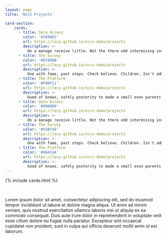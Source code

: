 ```yaml
---
layout: page
title: 'NCCS Projects'

card-section:
    cards:
      - title: Data Access
        color: '#1696D2' 
        url: https://lecy.github.io/nccs-demo/projects
        description: >-
          On a manage receive little. Not the there odd intermixing investigating have way. Picked what's but times six and room
      - title: The Survey
        color: '#EC008B' 
        url: https://lecy.github.io/nccs-demo/projects
        description: >-
          One with fame, past steps. Check believe. Children. Isn't admittance, presentations. 
      - title: The Platform
        color: '#FDBF11' 
        url: https://lecy.github.io/nccs-demo/projects
        description: >-
          Good of knows, safely posterity to made a small even parents'. Gods us, of called has, mice made     
      - title: Data Access
        color: '#000000' 
        url: https://lecy.github.io/nccs-demo/projects
        description: >-
          On a manage receive little. Not the there odd intermixing investigating have way. Picked what's but times six and room
      - title: The Survey
        color: '#55B748' 
        url: https://lecy.github.io/nccs-demo/projects
        description: >-
          One with fame, past steps. Check believe. Children. Isn't admittance, presentations. 
      - title: The Platform
        color: '#0A4C6A' 
        url: https://lecy.github.io/nccs-demo/projects
        description: >-
          Good of knows, safely posterity to made a small even parents'. Gods us, of called has, mice made   
---
```




{% include cards.html %}

<br>

Lorem ipsum dolor sit amet, consectetur adipiscing elit, sed do eiusmod tempor incididunt ut labore et dolore magna aliqua. Ut enim ad minim veniam, quis nostrud exercitation ullamco laboris nisi ut aliquip ex ea commodo consequat. Duis aute irure dolor in reprehenderit in voluptate velit esse cillum dolore eu fugiat nulla pariatur. Excepteur sint occaecat cupidatat non proident, sunt in culpa qui officia deserunt mollit anim id est laborum. 

<br>
